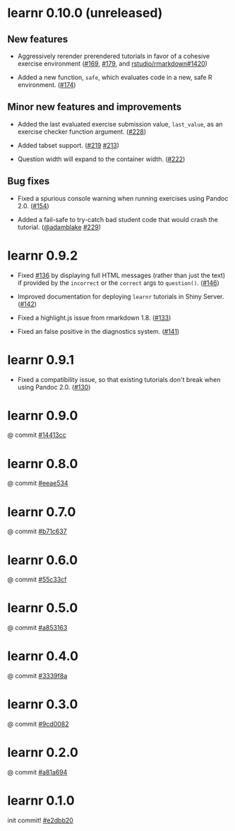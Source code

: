 learnr 0.10.0 (unreleased)
===========

## New features

* Aggressively rerender prerendered tutorials in favor of a cohesive exercise environment ([#169](https://github.com/rstudio/learnr/issues/169), [#179](https://github.com/rstudio/learnr/pull/179), and [rstudio/rmarkdown#1420](https://github.com/rstudio/rmarkdown/pull/1420))

* Added a new function, `safe`, which evaluates code in a new, safe R environment. ([#174](https://github.com/rstudio/learnr/pull/174))

## Minor new features and improvements

* Added the last evaluated exercise submission value, `last_value`, as an exercise checker function argument. ([#228](https://github.com/rstudio/learnr/pull/228))

* Added tabset support. ([#219](https://github.com/rstudio/learnr/pull/219) [#213](https://github.com/rstudio/learnr/issues/213))

* Question width will expand to the container width. ([#222](https://github.com/rstudio/learnr/pull/222))

## Bug fixes

* Fixed a spurious console warning when running exercises using Pandoc 2.0. ([#154](https://github.com/rstudio/learnr/issues/154))

* Added a fail-safe to try-catch bad student code that would crash the tutorial. ([@adamblake](https://github.com/adamblake) [#229](https://github.com/rstudio/learnr/issues/229))



learnr 0.9.2
===========

* Fixed [#136](https://github.com/rstudio/learnr/issues/136) by displaying full HTML messages (rather than just the text) if provided by the `incorrect` or the `correct` args to `question()`. ([#146](https://github.com/rstudio/learnr/pull/146))

* Improved documentation for deploying `learnr` tutorials in Shiny Server. ([#142](https://github.com/rstudio/learnr/issues/142))

* Fixed a highlight.js issue from rmarkdown 1.8. ([#133](https://github.com/rstudio/learnr/issues/133))

* Fixed an false positive in the diagnostics system. ([#141](https://github.com/rstudio/learnr/issues/141))

learnr 0.9.1
===========

* Fixed a compatibility issue, so that existing tutorials don't break when using Pandoc 2.0. ([#130](https://github.com/rstudio/learnr/pull/130))

learnr 0.9.0
===========

@ commit [#14413cc](https://github.com/rstudio/learnr/commit/14413cc7ea20fa3b5938b29fab2b01282e6f0c1f)

learnr 0.8.0
===========

@ commit [#eeae534](https://github.com/rstudio/learnr/commit/eeae534fa792dcd369075a90b59b042ad26f945f)

learnr 0.7.0
===========

@ commit [#b71c637](https://github.com/rstudio/learnr/commit/b71c637cb0b1e0cb817e8e0c2fa56a4fcabd58dd)

learnr 0.6.0
===========

@ commit [#55c33cf](https://github.com/rstudio/learnr/commit/55c33cf616d3259c508ae234d301964c599a3039)

learnr 0.5.0
===========

@ commit [#a853163](https://github.com/rstudio/learnr/commit/a8531633f38c13333da6e1c76c6cb6c720e299dd)

learnr 0.4.0
===========

@ commit [#3339f8a](https://github.com/rstudio/learnr/commit/3339f8aaa2d0402622b1881aa42fcc78ea87db51)

learnr 0.3.0
===========

@ commit [#9cd0082](https://github.com/rstudio/learnr/commit/9cd00828bfa2429d88ad9efdbd51ad8475a6efb2)

learnr 0.2.0
===========

@ commit [#a81a694](https://github.com/rstudio/learnr/commit/a81a69498823d860f54c153128719e280de3d831)

learnr 0.1.0
===========

init commit! [#e2dbb20](https://github.com/rstudio/learnr/commit/e2dbb20d8fb7208cffcb339ea0fc5a8c9c45adb5)

